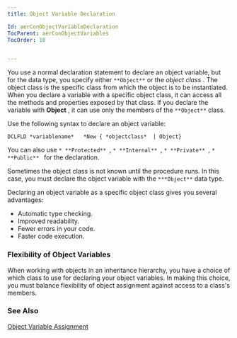 ```yaml
---
title: Object Variable Declaration

Id: aerConObjectVariableDeclaration
TocParent: aerConObjectVariables
TocOrder: 10


---
```


You use a normal declaration statement to declare an object variable, but for the data type, you specify either ``` **Object** ``` or the *object class* . The object class is the specific class from which the object is to be instantiated. When you declare a variable with a specific object class, it can access all the methods and properties exposed by that class. If you declare the variable with **Object** , it can use only the members of the ``` **Object** ``` class. 

Use the following syntax to declare an object variable:

```
DCLFLD *variablename*   *New { *objectclass*  | Object}
```

You can also use ```* **Protected** ```, ```* **Internal** ```, ```* **Private** ```, ```* **Public** ``` for the declaration. 

Sometimes the object class is not known until the procedure runs. In this case, you must declare the object variable with the ``` ***Object** ``` data type. 

Declaring an object variable as a specific object class gives you several advantages: 

- Automatic type checking.
- Improved readability.
- Fewer errors in your code.
- Faster code execution.

### Flexibility of Object Variables
When working with objects in an inheritance hierarchy, you have a choice of which class to use for declaring your object variables. In making this choice, you must balance flexibility of object assignment against access to a class's members. 

### See Also
[Object Variable Assignment](aerConObjectVariableAssignment.html) 

